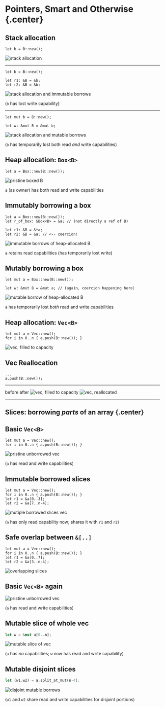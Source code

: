 # Pointers, Smart and Otherwise {.center}

## Stack allocation

``` {.rust}
let b = B::new();
```

![stack allocation](stackB.png)

----

``` {.rust}
let b = B::new();

let r1: &B = &b;
let r2: &B = &b;
```

![stack allocation and immutable borrows](imm_borrows_stackB.png)

(`b` has lost write capability)

----

``` {.rust}
let mut b = B::new();

let w: &mut B = &mut b;
```

![stack allocation and mutable borrows](mutable_borrow_stackB.png)

(`b` has temporarily lost both read *and* write capabilities)

## Heap allocation: `Box<B>`

``` {.rust}
let a = Box::new(B::new());
```

![pristine boxed B](box_baseline_rw0.png)

`a` (as owner) has both read and write capabilities

## Immutably borrowing a box

``` {.rust}
let a = Box::new(B::new());
let r_of_box: &Box<B> = &a; // (not directly a ref of B)

let r1: &B = &*a;
let r2: &B = &a; // <-- coercion!
```

![immutable borrows of heap-allocated B](box_imm_borrows.png)

`a` retains read capabilities (has temporarily lost write)

## Mutably borrowing a box

``` {.rust}
let mut a = Box::new(B::new());

let w: &mut B = &mut a; // (again, coercion happening here)
```

![mutable borrow of heap-allocated B](box_mutable_borrow.png)

`a` has temporarily lost *both* read and write capabilities

## Heap allocation: `Vec<B>`

``` {.rust}
let mut a = Vec::new();
for i in 0..n { a.push(B::new()); }
```

![vec, filled to capacity](vec_push_realloc_0pre.png)

## Vec Reallocation

``` {.rust}
...
a.push(B::new());
```

----------------------------------------------------- --- -----------------------------------------------------
before                                                    after
![vec, filled to capacity](vec_push_realloc_0pre.png)     ![vec, reallocated](vec_push_realloc_1post.png)
----------------------------------------------------- --- -----------------------------------------------------


## Slices: borrowing *parts* of an array {.center}

## Basic `Vec<B>`

``` {.rust}
let mut a = Vec::new();
for i in 0..n { a.push(B::new()); }
```

![pristine unborrowed vec](vec_baseline_rw0.png)

(`a` has read and write capabilities)

## Immutable borrowed slices

``` {.rust}
let mut a = Vec::new();
for i in 0..n { a.push(B::new()); }
let r1 = &a[0..3];
let r2 = &a[7..n-4];
```

![mutiple borrowed slices vec](vec_slices.png)

(`a` has only read capability now; shares it with `r1` and `r2`)

## Safe overlap between `&[..]`

``` {.rust}
let mut a = Vec::new();
for i in 0..n { a.push(B::new()); }
let r1 = &a[0..7];
let r2 = &a[3..n-4];
```

![overlapping slices](vec_slices_overlapping.png)

## Basic `Vec<B>` again

![pristine unborrowed vec](vec_baseline_rw0.png)

(`a` has read and write capabilities)

## Mutable slice of whole vec

```rust
let w = &mut a[0..n];
```

![mutable slice of vec](vec_slice_mut.png)

(`a` has *no* capabilities; `w` now has read and write capability)

## Mutable disjoint slices

```rust
let (w1,w2) = a.split_at_mut(n-4);
```

![disjoint mutable borrows](vec_split_mut_at.png)

(`w1` and `w2` share read and write capabilities for disjoint portions)
